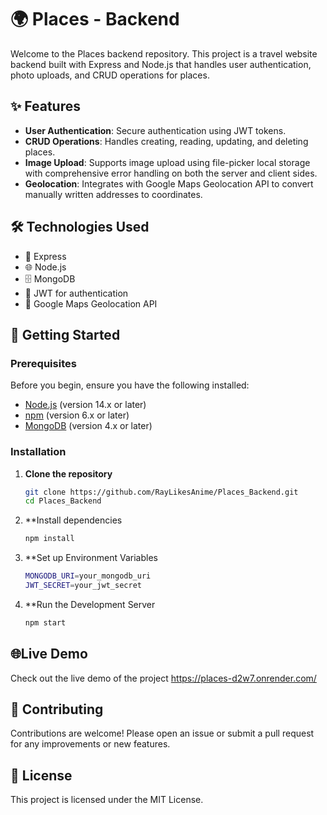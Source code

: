 # 🌍 Places - Backend

Welcome to the Places backend repository. This project is a travel website backend built with Express and Node.js that handles user authentication, photo uploads, and CRUD operations for places.

## ✨ Features

- **User Authentication**: Secure authentication using JWT tokens.
- **CRUD Operations**: Handles creating, reading, updating, and deleting places.
- **Image Upload**: Supports image upload using file-picker local storage with comprehensive error handling on both the server and client sides.
- **Geolocation**: Integrates with Google Maps Geolocation API to convert manually written addresses to coordinates.

## 🛠 Technologies Used

- 🚀 Express
- 🌐 Node.js
- 🗄 MongoDB
- 🔐 JWT for authentication
- 📍 Google Maps Geolocation API

## 🚀 Getting Started

### Prerequisites

Before you begin, ensure you have the following installed:

- [Node.js](https://nodejs.org/) (version 14.x or later)
- [npm](https://www.npmjs.com/) (version 6.x or later)
- [MongoDB](https://www.mongodb.com/) (version 4.x or later)

### Installation

1. **Clone the repository**
   ```bash
   git clone https://github.com/RayLikesAnime/Places_Backend.git
   cd Places_Backend
   ```
2. **Install dependencies
   ```bash
   npm install
   ```
3. **Set up Environment Variables
   ```bash
   MONGODB_URI=your_mongodb_uri
   JWT_SECRET=your_jwt_secret
   ```
4. **Run the Development Server
   ```bash
   npm start
   ```

## 🌐Live Demo
Check out the live demo of the project https://places-d2w7.onrender.com/

## 🤝 Contributing
Contributions are welcome! Please open an issue or submit a pull request for any improvements or new features.

## 📜 License
This project is licensed under the MIT License.
